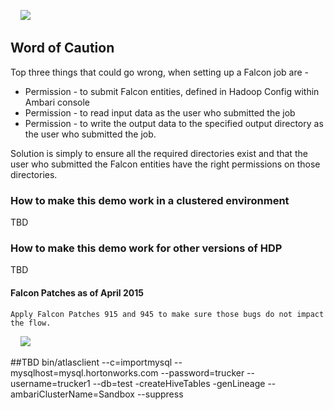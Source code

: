 &nbsp;&nbsp;&nbsp;&nbsp;[<img src="https://raw.githubusercontent.com/sainib/hadoop-data-pipeline/master/READMEs/imgs/prev.jpg">](https://github.com/sainib/hadoop-data-pipeline/blob/master/READMEs/7_MONITORING.md)
## Word of Caution 

Top three things that could go wrong, when setting up a Falcon job are - 

* Permission - to submit Falcon entities, defined in Hadoop Config within Ambari console
* Permission - to read input data as the user who submitted the job
* Permission - to write the output data to the specified output directory as the user who submitted the job. 

Solution is simply to ensure all the required directories exist and that the user who submitted the Falcon entities have the right permissions on those directories. 

### How to make this demo work in a clustered environment 

TBD 


### How to make this demo work for other versions of HDP

TBD

#### Falcon Patches as of April 2015
```
Apply Falcon Patches 915 and 945 to make sure those bugs do not impact the flow. 

```
&nbsp;&nbsp;&nbsp;&nbsp;[<img src="https://raw.githubusercontent.com/sainib/hadoop-data-pipeline/master/READMEs/imgs/prev.jpg">](https://github.com/sainib/hadoop-data-pipeline/blob/master/READMEs/7_MONITORING.md)



##TBD 
bin/atlasclient --c=importmysql --mysqlhost=mysql.hortonworks.com --password=trucker --username=trucker1 --db=test  -createHiveTables -genLineage --ambariClusterName=Sandbox --suppress